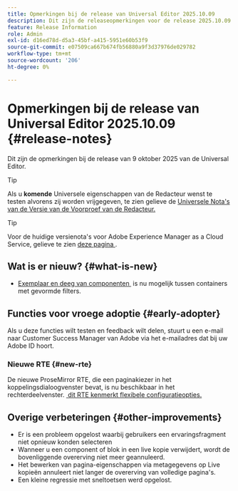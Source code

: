```yaml
---
title: Opmerkingen bij de release van Universal Editor 2025.10.09
description: Dit zijn de releaseopmerkingen voor de release 2025.10.09 van de Universal Editor.
feature: Release Information
role: Admin
exl-id: d16ed78d-d5a3-45bf-a415-5951e60b53f9
source-git-commit: e07509ca667b674fb56880a9f3d37976de029782
workflow-type: tm+mt
source-wordcount: '206'
ht-degree: 0%

---
```



# Opmerkingen bij de release van Universal Editor 2025.10.09 {#release-notes}

Dit zijn de opmerkingen bij de release van 9 oktober 2025 van de Universal Editor.

>[!TIP]
>
>Als u **komende** Universele eigenschappen van de Redacteur wenst te testen alvorens zij worden vrijgegeven, te zien gelieve de [&#x200B; Universele Nota&#39;s van de Versie van de Voorproef van de Redacteur.](/help/release-notes/universal-editor/preview.md)

>[!TIP]
>
>Voor de huidige versienota&#39;s voor Adobe Experience Manager as a Cloud Service, gelieve te zien [&#x200B; deze pagina &#x200B;](/help/release-notes/release-notes-cloud/release-notes-current.md).

## Wat is er nieuw? {#what-is-new}

* [&#x200B; Exemplaar en deeg van componenten &#x200B;](/help/sites-cloud/authoring/universal-editor/authoring.md#copy-paste) is nu mogelijk tussen containers met gevormde filters.

## Functies voor vroege adoptie {#early-adopter}

Als u deze functies wilt testen en feedback wilt delen, stuurt u een e-mail naar Customer Success Manager van Adobe via het e-mailadres dat bij uw Adobe ID hoort.

### Nieuwe RTE {#new-rte}

De nieuwe ProseMirror RTE, die een paginakiezer in het koppelingsdialoogvenster bevat, is nu beschikbaar in het rechterdeelvenster. [&#x200B; dit RTE kenmerkt flexibele configuratieopties.](/help/implementing/universal-editor/configure-rte.md)

## Overige verbeteringen {#other-improvements}

* Er is een probleem opgelost waarbij gebruikers een ervaringsfragment niet opnieuw konden selecteren
* Wanneer u een component of blok in een live kopie verwijdert, wordt de bovenliggende overerving niet meer geannuleerd.
* Het bewerken van pagina-eigenschappen via metagegevens op Live kopieën annuleert niet langer de overerving van volledige pagina&#39;s.
* Een kleine regressie met sneltoetsen werd opgelost.
